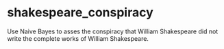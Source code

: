 # shakespeare_conspiracy
Use Naive Bayes to asses the conspiracy that William Shakespeare did not write the complete works of William Shakespeare. 
